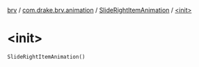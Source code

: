 [brv](../../index.md) / [com.drake.brv.animation](../index.md) / [SlideRightItemAnimation](index.md) / [&lt;init&gt;](./-init-.md)

# &lt;init&gt;

`SlideRightItemAnimation()`